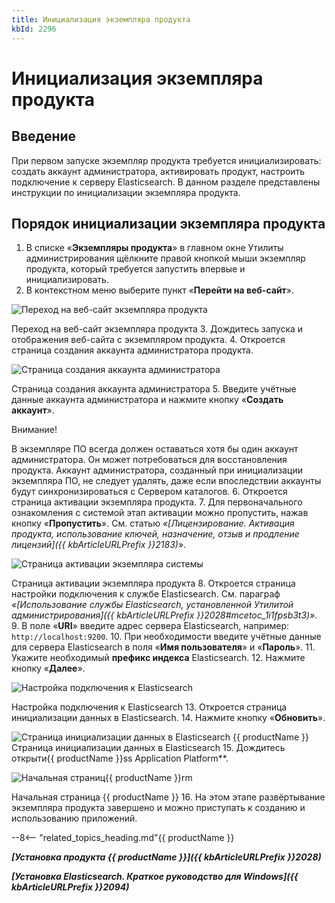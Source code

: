 ```yaml
---
title: Инициализация экземпляра продукта
kbId: 2296
---
```


# Инициализация экземпляра продукта

## Введение

При первом запуске экземпляр продукта требуется инициализировать: создать аккаунт администратора, активировать продукт, настроить подключение к серверу Elasticsearch. В данном разделе представлены инструкции по инициализации экземпляра продукта.

## Порядок инициализации экземпляра продукта

1. В списке «**Экземпляры продукта**» в главном окне Утилиты администрирования щёлкните правой кнопкой мыши экземпляр продукта, который требуется запустить впервые и инициализировать.
2. В контекстном меню выберите пункт «**Перейти на веб-сайт**».

![Переход на веб-сайт экземпляра продукта](https://kb.comindware.ru/assets/img_668264014c41e.png)

Переход на веб-сайт экземпляра продукта
3. Дождитесь запуска и отображения веб-сайта с экземпляром продукта.
4. Откроется страница создания аккаунта администратора продукта.

![Страница создания аккаунта администратора](https://kb.comindware.ru/assets/administration_tool6.png)

Страница создания аккаунта администратора
5. Введите учётные данные аккаунта администратора и нажмите кнопку «**Создать аккаунт**».

Внимание!

В экземпляре ПО всегда должен оставаться хотя бы один аккаунт администратора. Он может потребоваться для восстановления продукта. Аккаунт администратора, созданный при инициализации экземпляра ПО, не следует удалять, даже если впоследствии аккаунты будут синхронизироваться с Сервером каталогов.
6. Откроется страница активации экземпляра продукта.
7. Для первоначального ознакомления с системой этап активации можно пропустить, нажав кнопку «**Пропустить**». См. статью *«[Лицензирование. Активация продукта, использование ключей, назначение, отзыв и продление лицензий]({{ kbArticleURLPrefix }}2183)*».


![Страница активации экземпляра системы](https://kb.comindware.ru/assets/administration_tool7.png)

Страница активации экземпляра продукта
8. Откроется страница настройки подключения к службе Elasticsearch. См. параграф *«[Использование службы Elasticsearch, установленной Утилитой администрирования]({{ kbArticleURLPrefix }}2028#mcetoc_1i1fpsb3t3)»*.
9. В поле «**URI**» введите адрес сервера Elasticsearch, например: `http://localhost:9200`.
10. При необходимости введите учётные данные для сервера Elasticsearch в поля «**Имя пользователя**» и «**Пароль**».
11. Укажите необходимый **префикс индекса** Elasticsearch.
12. Нажмите кнопку «**Далее**».

![Настройка подключения к Elasticsearch](https://kb.comindware.ru/assets/administration_tool8.png)

Настройка подключения к Elasticsearch
13. Откроется страница инициализации данных в Elasticsearch.
14. Нажмите кнопку «**Обновить**».


![Страница инициализации данных в Elasticsearch](https://kb.comindware.ru/assets/administration_tool9.png)
{{ productName }}
Страница инициализации данных в Elasticsearch
15. Дождитесь открыти{{ productName }}ss Application Platform**.

![Начальная страниц{{ productName }}rm](https://kb.comindware.ru/assets/administration_tool10.png)

Начальная страница {{ productName }}
16. На этом этапе развёртывание экземпляра продукта завершено и можно приступать к созданию и использованию приложений.

--8<-- "related_topics_heading.md"{{ productName }}

***[Установка продукта {{ productName }}]({{ kbArticleURLPrefix }}2028)***

***[Установка Elasticsearch. Краткое руководство для Windows]({{ kbArticleURLPrefix }}2094)***

